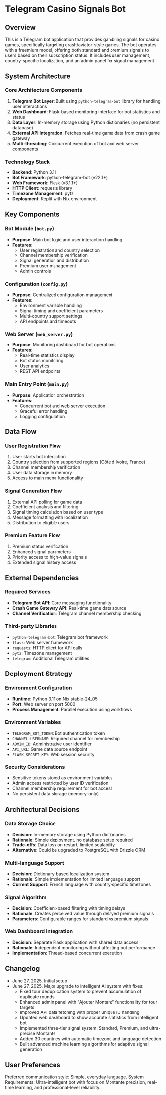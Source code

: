 # Telegram Casino Signals Bot

## Overview

This is a Telegram bot application that provides gambling signals for casino games, specifically targeting crash/aviator-style games. The bot operates with a freemium model, offering both standard and premium signals to users based on their subscription status. It includes user management, country-specific localization, and an admin panel for signal management.

## System Architecture

### Core Architecture Components

1. **Telegram Bot Layer**: Built using `python-telegram-bot` library for handling user interactions
2. **Web Dashboard**: Flask-based monitoring interface for bot statistics and status
3. **Data Layer**: In-memory storage using Python dictionaries (no persistent database)
4. **External API Integration**: Fetches real-time game data from crash game gateway
5. **Multi-threading**: Concurrent execution of bot and web server components

### Technology Stack

- **Backend**: Python 3.11
- **Bot Framework**: python-telegram-bot (v22.1+)
- **Web Framework**: Flask (v3.1.1+)
- **HTTP Client**: requests library
- **Timezone Management**: pytz
- **Deployment**: Replit with Nix environment

## Key Components

### Bot Module (`bot.py`)
- **Purpose**: Main bot logic and user interaction handling
- **Features**: 
  - User registration and country selection
  - Channel membership verification
  - Signal generation and distribution
  - Premium user management
  - Admin controls

### Configuration (`config.py`)
- **Purpose**: Centralized configuration management
- **Features**:
  - Environment variable handling
  - Signal timing and coefficient parameters
  - Multi-country support settings
  - API endpoints and timeouts

### Web Server (`web_server.py`)
- **Purpose**: Monitoring dashboard for bot operations
- **Features**:
  - Real-time statistics display
  - Bot status monitoring
  - User analytics
  - REST API endpoints

### Main Entry Point (`main.py`)
- **Purpose**: Application orchestration
- **Features**:
  - Concurrent bot and web server execution
  - Graceful error handling
  - Logging configuration

## Data Flow

### User Registration Flow
1. User starts bot interaction
2. Country selection from supported regions (Côte d'Ivoire, France)
3. Channel membership verification
4. User data storage in memory
5. Access to main menu functionality

### Signal Generation Flow
1. External API polling for game data
2. Coefficient analysis and filtering
3. Signal timing calculation based on user type
4. Message formatting with localization
5. Distribution to eligible users

### Premium Feature Flow
1. Premium status verification
2. Enhanced signal parameters
3. Priority access to high-value signals
4. Extended signal history access

## External Dependencies

### Required Services
- **Telegram Bot API**: Core messaging functionality
- **Crash Game Gateway API**: Real-time game data source
- **Channel Verification**: Telegram channel membership checking

### Third-party Libraries
- `python-telegram-bot`: Telegram bot framework
- `flask`: Web server framework
- `requests`: HTTP client for API calls
- `pytz`: Timezone management
- `telegram`: Additional Telegram utilities

## Deployment Strategy

### Environment Configuration
- **Runtime**: Python 3.11 on Nix stable-24_05
- **Port**: Web server on port 5000
- **Process Management**: Parallel execution using workflows

### Environment Variables
- `TELEGRAM_BOT_TOKEN`: Bot authentication token
- `CHANNEL_USERNAME`: Required channel for membership
- `ADMIN_ID`: Administrative user identifier
- `API_URL`: Game data source endpoint
- `FLASK_SECRET_KEY`: Web session security

### Security Considerations
- Sensitive tokens stored as environment variables
- Admin access restricted by user ID verification
- Channel membership requirement for bot access
- No persistent data storage (memory-only)

## Architectural Decisions

### Data Storage Choice
- **Decision**: In-memory storage using Python dictionaries
- **Rationale**: Simple deployment, no database setup required
- **Trade-offs**: Data loss on restart, limited scalability
- **Alternative**: Could be upgraded to PostgreSQL with Drizzle ORM

### Multi-language Support
- **Decision**: Dictionary-based localization system
- **Rationale**: Simple implementation for limited language support
- **Current Support**: French language with country-specific timezones

### Signal Algorithm
- **Decision**: Coefficient-based filtering with timing delays
- **Rationale**: Creates perceived value through delayed premium signals
- **Parameters**: Configurable ranges for standard vs premium signals

### Web Dashboard Integration
- **Decision**: Separate Flask application with shared data access
- **Rationale**: Independent monitoring without affecting bot performance
- **Implementation**: Thread-based concurrent execution

## Changelog
- June 27, 2025. Initial setup
- June 27, 2025. Major upgrade to intelligent AI system with fixes:
  - Fixed tour deduplication system to prevent accumulation of duplicate rounds
  - Enhanced admin panel with "Ajouter Montant" functionality for tour targets
  - Improved API data fetching with proper unique ID handling
  - Updated web dashboard to show accurate statistics from intelligent bot
  - Implemented three-tier signal system: Standard, Premium, and ultra-precise Montante
  - Added 30 countries with automatic timezone and language detection
  - Built advanced machine learning algorithms for adaptive signal generation

## User Preferences

Preferred communication style: Simple, everyday language.
System Requirements: Ultra-intelligent bot with focus on Montante precision, real-time learning, and professional-level reliability.